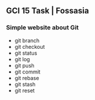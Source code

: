 ## GCI 15 Task | Fossasia

### Simple website about Git

- git branch 
- git checkout
- git status
- git log 
- git push
- git commit
- git rebase
- git stash
- git reset 